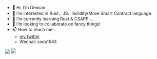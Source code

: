 - 👋 Hi, I’m Demian
- 👀 I’m interested in Rust、JS、Solidity/Move Smart Contract language.
- 🌱 I’m currently learning Rust & CSAPP ...
- 💞️ I’m looking to collaborate on fancy things!
- 📫 How to reach me :
  - [my twitter](https://twitter.com/demian70)
  - Wechat: soda1543

<p>
<img align="center" src="https://github-readme-stats.vercel.app/api?username=Demian101&show_icons=true&hide_title=true&hide_rank=true&hide=issues&count_private=false&disable_animations=true"/>
  
<img align="top" src="https://github-readme-stats.vercel.app/api/top-langs/?username=Demian101&layout=compact&langs_count=4&hide=javascript,html,css"/>
</p>

<!---
Demian101/Demian101 is a ✨ special ✨ repository because its `README.md` (this file) appears on your GitHub profile.
You can click the Preview link to take a look at your changes.
--->
